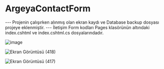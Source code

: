 # ArgeyaContactForm

--- Projenin çalışırken alınmış olan ekran kaydı ve Database backup dosyası projeye eklenmiştir.
--- İletişim Form kodları Pages klasörünün altındaki index.cshtml ve index.cshtml.cs dosyalarındadır.

![image](https://github.com/irmaydin/ContactForm/assets/135223601/289ff399-ef38-4cb2-8fe4-2b0cb3da439f)

![Ekran Görüntüsü (418)](https://github.com/irmaydin/ContactForm/assets/135223601/c825eab2-9f1e-4e9f-880b-ae6f789fa91f)

![Ekran Görüntüsü (417)](https://github.com/irmaydin/ContactForm/assets/135223601/b1b2d107-6a84-4b6c-bc01-768179e2b27f)

